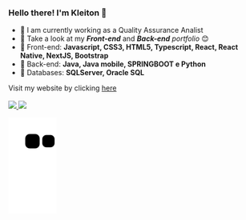 ### Hello there! I'm Kleiton 👋

- 🔭 I am currently working as a Quality Assurance Analist
- 🌱 Take a look at my <Strong><i>Front-end</i></Strong> and <Strong><i>Back-end</i></Strong> <i>portfolio</i> 😊
- 🤖 Front-end: <Strong> Javascript, CSS3, HTML5, Typescript, React, React Native, NextJS, Bootstrap </Strong>
- 👺 Back-end: <Strong>Java, Java mobile, SPRINGBOOT e Python </Strong>
- 👾 Databases: <Strong> SQLServer, Oracle SQL </Strong>



Visit my website by clicking [here](https://chuvacaindo.com.br/) <br>
<a href="https://github.com/kleitong1"> <br>
  <img height="150em" src="https://github-readme-stats.vercel.app/api?username=kleitong1&show_icons=true&theme=dark&include_all_commits=true&count_private=true"/>
  <img height="150em" src="https://github-readme-stats.vercel.app/api/top-langs/?username=kleitong1&layout=compact&langs_count=7&theme=dark"/>

![snake Animation](https://github.com/kleitong1/kleitong1/blob/output/github-contribution-grid-snake2.svg)


